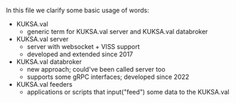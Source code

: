 In this file we clarify some basic usage of words:

* KUKSA.val
    * generic term for KUKSA.val server and KUKSA.val databroker
* KUKSA.val server 
    * server with websocket + VISS support
    * developed and extended since 2017
* KUKSA.val databroker 
    * new approach; could've been called server too
    * supports some gRPC interfaces; developed since 2022
* KUKSA.val feeders
    * applications or scripts that input("feed") some data to the KUKSA.val